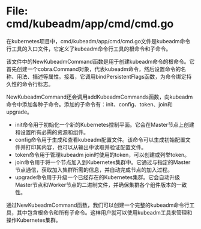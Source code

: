 # File: cmd/kubeadm/app/cmd/cmd.go

在kubernetes项目中，cmd/kubeadm/app/cmd/cmd.go文件是kubeadm命令行工具的入口文件，它定义了kubeadm命令行工具的根命令和子命令。

该文件中的NewKubeadmCommand函数是用于创建kubeadm命令的根命令。它首先创建一个cobra.Command对象，代表kubeadm命令，然后设置命令的名称、用法、描述等属性。接着，它调用bindPersistentFlags函数，为命令绑定持久性的命令行标志。

NewKubeadmCommand还会调用addKubeadmCommands函数，向kubeadm命令中添加各种子命令。添加的子命令有：init、config、token、join和upgrade。

- init命令用于初始化一个新的Kubernetes控制平面。它会在Master节点上创建和设置所有必需的资源和组件。
- config命令用于生成和查看kubeadm配置文件。该命令可以生成初始配置文件并打印其内容，也可以从输出中读取并验证配置文件。
- token命令用于管理kubeadm join时使用的token，可以创建或列举token。
- join命令用于将一个节点加入到Kubernetes集群中。它通过与指定的Master节点通信，获取加入集群所需的信息，并自动完成节点的加入过程。
- upgrade命令用于升级一个已经存在的Kubernetes集群。它会自动升级Master节点和Worker节点的二进制文件，并确保集群各个组件版本的一致性。

通过NewKubeadmCommand函数，我们可以创建一个完整的kubeadm命令行工具，其中包含根命令和所有子命令。这样用户就可以使用kubeadm工具来管理和操作Kubernetes集群。

